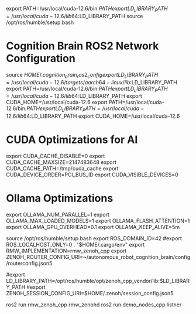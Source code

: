 export PATH=/usr/local/cuda-12.6/bin:$PATH
export LD_LIBRARY_PATH=/usr/local/cuda-12.6/lib64:$LD_LIBRARY_PATH
source /opt/ros/humble/setup.bash

# Cognition Brain ROS2 Network Configuration
source $HOME/.cognition_brain_ros2_config
export LD_LIBRARY_PATH=/usr/local/cuda-12.6/targets/aarch64-linux/lib:$LD_LIBRARY_PATH
export PATH=/usr/local/cuda-12.6/bin:$PATH
export LD_LIBRARY_PATH=/usr/local/cuda-12.6/lib64:$LD_LIBRARY_PATH
export CUDA_HOME=/usr/local/cuda-12.6
export PATH=/usr/local/cuda-12.6/bin:$PATH
export LD_LIBRARY_PATH=/usr/local/cuda-12.6/lib64:$LD_LIBRARY_PATH
export CUDA_HOME=/usr/local/cuda-12.6

# CUDA Optimizations for AI
export CUDA_CACHE_DISABLE=0
export CUDA_CACHE_MAXSIZE=2147483648
export CUDA_CACHE_PATH=/tmp/cuda_cache
export CUDA_DEVICE_ORDER=PCI_BUS_ID
export CUDA_VISIBLE_DEVICES=0

# Ollama Optimizations
export OLLAMA_NUM_PARALLEL=1
export OLLAMA_MAX_LOADED_MODELS=1
export OLLAMA_FLASH_ATTENTION=1
export OLLAMA_GPU_OVERHEAD=0.1
export OLLAMA_KEEP_ALIVE=5m

source /opt/ros/humble/setup.bash
export ROS_DOMAIN_ID=42
#export ROS_LOCALHOST_ONLY=0
. "$HOME/.cargo/env"
export RMW_IMPLEMENTATION=rmw_zenoh_cpp
export ZENOH_ROUTER_CONFIG_URI=~/autonomous_robot_cognition_brain/config/routerconfig.json5

#export LD_LIBRARY_PATH=/opt/ros/humble/opt/zenoh_cpp_vendor/lib:$LD_LIBRARY_PATH
#export ZENOH_SESSION_CONFIG_URI=$HOME/.zenoh/session_config.json5



ros2 run rmw_zenoh_cpp rmw_zenohd
ros2 run demo_nodes_cpp listner
